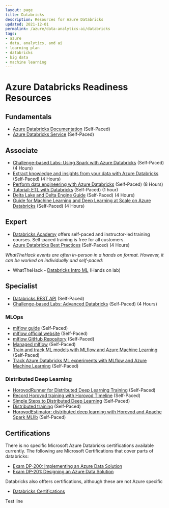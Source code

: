 ```yaml
---
layout: page
title: Databricks
description: Resources for Azure Databricks
updated: 2021-12-01
permalink: /azure/data-analytics-ai/databricks
tags: 
- azure
- data, analytics, and ai
- learning plan
- databricks
- big data
- machine learning
---
```


# Azure Databricks Readiness Resources

## Fundamentals

* [Azure Databricks Documentation](https://docs.microsoft.com/en-us/azure/azure-databricks/) (Self-Paced)
* [Azure Databricks Service](https://azure.microsoft.com/en-us/services/databricks/) (Self-Paced)

## Associate

* [Challenge-based Labs: Using Spark with Azure Databricks](https://github.com/microsoft/WhatTheHack/tree/master/008-DatabricksIntroML) (Self-Paced) (4 Hours)
* [Extract knowledge and insights from your data with Azure Databricks](https://docs.microsoft.com/en-us/learn/paths/data-science/) (Self-Paced) (4 Hours)
* [Perform data engineering with Azure Databricks](https://docs.microsoft.com/en-us/learn/paths/data-engineering-with-databricks/) (Self-Paced) (8 Hours)
* [Tutorial: ETL with Databricks](https://docs.microsoft.com/en-us/azure/databricks/scenarios/databricks-extract-load-sql-data-warehouse) (Self-Paced) (1 hour)
* [Delta Lake and Delta Engine Guide](https://docs.microsoft.com/en-us/azure/databricks/delta/) (Self-Paced) (4 Hours)
* [Guide for Machine Learning and Deep Learning at Scale on Azure Databricks](https://docs.microsoft.com/en-us/azure/databricks/applications/machine-learning/) (Self-Paced) (4 Hours)

## Expert
* [Databricks Academy](https://academy.databricks.com/) offers self-paced and instructor-led training courses. Self-paced training is free for all customers.
* [Azure Databricks Best Practices](https://github.com/Azure/AzureDatabricksBestPractices/blob/master/toc.md) (Self-Paced) (4 Hours)

_WhatTheHack events are often in-person in a hands on format. However, it can be worked on individually and self-paced:_
* WhatTheHack - [Databricks Intro ML](https://github.com/microsoft/WhatTheHack/tree/master/008-DatabricksIntroML) (Hands on lab)

## Specialist

* [Databricks REST API](https://docs.microsoft.com/en-us/azure/databricks/dev-tools/api/) (Self-Paced)
* [Challenge-based Labs: Advanced Databricks](https://github.com/annedroid/Ready2019_AA_AI319) (Self-Paced) (4 Hours)

### MLOps
* [mlflow guide](https://docs.microsoft.com/en-us/azure/databricks/applications/mlflow/) (Self-Paced)
* [mlflow official website](https://github.com/microsoft/PartnerResources.git) (Self-Paced)
* [mlflow GitHub Repository](https://github.com/mlflow/mlflow) (Self-Paced)
* [Managed mlflow](https://databricks.com/product/managed-mlflow) (Self-Paced)
* [Train and track ML models with MLflow and Azure Machine Learning](https://docs.microsoft.com/en-us/azure/machine-learning/how-to-use-mlflow) (Self-Paced)
* [Track Azure Databricks ML experiments with MLflow and Azure Machine Learning](https://docs.microsoft.com/en-us/azure/machine-learning/how-to-use-mlflow-azure-databricks) (Self-Paced)

### Distributed Deep Learning
* [HorovodRunner for Distributed Deep Learning Training](https://databricks.com/blog/2021/01/14/leveling-the-playing-field-horovodrunner-for-distributed-deep-learning-training.html) (Self-Paced)
* [Record Horovod training with Horovod Timeline](https://docs.databricks.com/applications/machine-learning/train-model/distributed-training/horovod-runner.html#record-horovod-training-with-horovod-timeline) (Self-Paced)
* [Simple Steps to Distributed Deep Learning](https://databricks.com/blog/2019/03/11/simple-steps-to-distributed-deep-learning-on-demand-webinar-and-faq-now-available.html) (Self-Paced)
* [Distributed training](https://docs.microsoft.com/en-us/azure/databricks/applications/machine-learning/train-model/distributed-training/) (Self-Paced)
* [HorovodEstimator: distributed deep learning with Horovod and Apache Spark MLlib](https://docs.microsoft.com/en-us/azure/databricks/applications/machine-learning/train-model/distributed-training/horovod-estimator) (Self-Paced)

## Certifications
There is no specific Microsoft Azure Databricks certifications available currently. The following are Microsoft Certifications that cover parts of databricks:
* [Exam DP-200: Implementing an Azure Data Solution](https://docs.microsoft.com/en-us/learn/certifications/exams/dp-200)
* [Exam DP-201: Designing an Azure Data Solution](https://docs.microsoft.com/en-us/learn/certifications/exams/dp-201)

Databricks also offters certifications, although these are not Azure specific
* [Databricks Certifications](https://academy.databricks.com/category/certifications)

Test line
